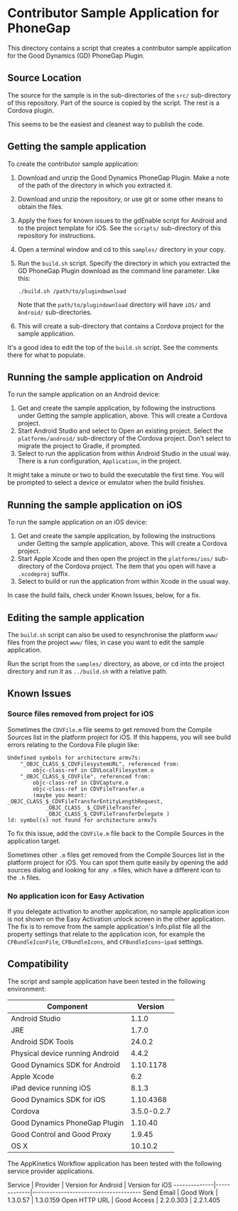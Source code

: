 Contributor Sample Application for PhoneGap
===========================================
This directory contains a script that creates a contributor sample application
for the Good Dynamics (GD) PhoneGap Plugin.

Source Location
---------------
The source for the sample is in the sub-directories of the `src/` sub-directory
of this repository. Part of the source is copied by the script. The rest is a
Cordova plugin.

This seems to be the easiest and cleanest way to publish the code.

Getting the sample application
------------------------------
To create the contributor sample application:

1.  Download and unzip the Good Dynamics PhoneGap Plugin. Make a note of the
    path of the directory in which you extracted it.
2.  Download and unzip the repository, or use git or some other means to obtain
    the files.
3.  Apply the fixes for known issues to the gdEnable script for Android and to
    the project template for iOS. See the `scripts/` sub-directory of this
    repository for instructions.
4.  Open a terminal window and cd to this `samples/` directory in your copy.
5.  Run the `build.sh` script. Specify the directory in which you extracted the
    GD PhoneGap Plugin download as the command line parameter. Like this:

        ./build.sh /path/to/plugindownload
    
    Note that the `path/to/plugindownload` directory will have `iOS/` and
    `Android/` sub-directories.

6.  This will create a sub-directory that contains a Cordova project for the
    sample application.

It's a good idea to edit the top of the `build.sh` script. See the comments
there for what to populate.

Running the sample application on Android
-----------------------------------------
To run the sample application on an Android device:

1.  Get and create the sample application, by following the instructions under
    Getting the sample application, above. This will create a Cordova project.
2.  Start Android Studio and select to Open an existing project. Select the
    `platforms/android/` sub-directory of the Cordova project. Don't select to
    migrate the project to Gradle, if prompted.
3.  Select to run the application from within Android Studio in the usual way.
    There is a run configuration, `Application`, in the project.

It might take a minute or two to build the executable the first time. You will
be prompted to select a device or emulator when the build finishes.

Running the sample application on iOS
-------------------------------------
To run the sample application on an iOS device:

1.  Get and create the sample application, by following the instructions under
    Getting the sample application, above. This will create a Cordova project.
2.  Start Apple Xcode and then open the project in the `platforms/ios/`
    sub-directory of the Cordova project. The item that you open will have a
    `.xcodeproj` suffix.
3.  Select to build or run the application from within Xcode in the usual way.

In case the build fails, check under Known Issues, below, for a fix.

Editing the sample application
------------------------------
The `build.sh` script can also be used to resynchronise the platform `www/`
files from the project `www/` files, in case you want to edit the sample
application.

Run the script from the `samples/` directory, as above, or cd into the project
directory and run it as `../build.sh` with a relative path.

Known Issues
------------

### Source files removed from project for iOS
Sometimes the `CDVFile.m` file seems to get removed from the Compile Sources
list in the platform project for iOS. If this happens, you will see build errors
relating to the Cordova File plugin like:

    Undefined symbols for architecture armv7s:
        "_OBJC_CLASS_$_CDVFilesystemURL", referenced from:
            objc-class-ref in CDVLocalFilesystem.o
        "_OBJC_CLASS_$_CDVFile", referenced from:
            objc-class-ref in CDVCapture.o
            objc-class-ref in CDVFileTransfer.o
            (maybe you meant: _OBJC_CLASS_$_CDVFileTransferEntityLengthRequest,
                _OBJC_CLASS_ $_CDVFileTransfer ,
                _OBJC_CLASS_$_CDVFileTransferDelegate )
    ld: symbol(s) not found for architecture armv7s

To fix this issue, add the `CDVFile.m` file back to the Compile Sources in the
application target.

Sometimes other `.m` files get removed from the Compile Sources list in the
platform project for iOS. You can spot them quite easily by opening the add
sources dialog and looking for any `.m` files, which have a different icon to
the `.h` files.

### No application icon for Easy Activation
If you delegate activation to another application, no sample application icon is
not shown on the Easy Activation unlock screen in the other application. The fix
is to remove from the sample application's Info.plist file all the property
settings that relate to the application icon, for example the
`CFBundleIconFile`, `CFBundleIcons`, and `CFBundleIcons~ipad` settings.

Compatibility
-------------
The script and sample application have been tested in the following environment:  

Component                       | Version
--------------------------------|------------
Android Studio                  | 1.1.0
JRE                             | 1.7.0
Android SDK Tools               | 24.0.2
Physical device running Android | 4.4.2
Good Dynamics SDK for Android   | 1.10.1178
Apple Xcode                     | 6.2
iPad device running iOS         | 8.1.3
Good Dynamics SDK for iOS       | 1.10.4368
Cordova                         | 3.5.0-0.2.7
Good Dynamics PhoneGap Plugin   | 1.10.40
Good Control and Good Proxy     | 1.9.45
OS X                            | 10.10.2

The AppKinetics Workflow application has been tested with the following service
provider applications.

Service       | Provider    | Version for Android | Version for iOS
--------------|-------------|--------------------------------------
Send Email    | Good Work   | 1.3.0.57            | 1.3.0.159
Open HTTP URL | Good Access | 2.2.0.303           | 2.2.1.405
